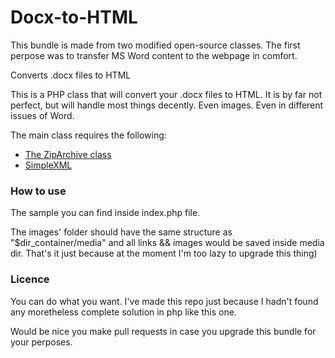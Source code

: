 Docx-to-HTML
============

This bundle is made from two modified open-source classes. The first perpose was to transfer MS Word content to the webpage in comfort.

Converts .docx files to HTML

This is a PHP class that will convert your .docx files to HTML. It is by far not perfect, but will handle most things decently. Even images. Even in different issues of Word.

The main class requires the following:

- [The ZipArchive class](http://php.net/manual/en/class.ziparchive.php)
- [SimpleXML](http://php.net/manual/en/book.simplexml.php)


### How to use

The sample you can find inside index.php file.

The images' folder should have the same structure as "$dir_container/media" and all links && images would be saved inside media dir. That's it just because at the moment I'm too lazy to upgrade this thing)

### Licence

You can do what you want. I've made this repo just because I hadn't found any moretheless complete solution in php like this one.

Would be nice you make pull requests in case you upgrade this bundle for your perposes.